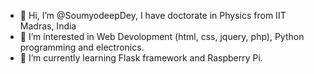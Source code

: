 - 👋 Hi, I’m @SoumyodeepDey, I have doctorate in Physics from IIT Madras, India
- 👀 I’m interested in Web Devolopment (html, css, jquery, php), Python programming and electronics.
- 🌱 I’m currently learning Flask framework and Raspberry Pi.

<!---
SoumyodeepDey/SoumyodeepDey is a ✨ special ✨ repository because its `README.md` (this file) appears on your GitHub profile.
You can click the Preview link to take a look at your changes.
--->
